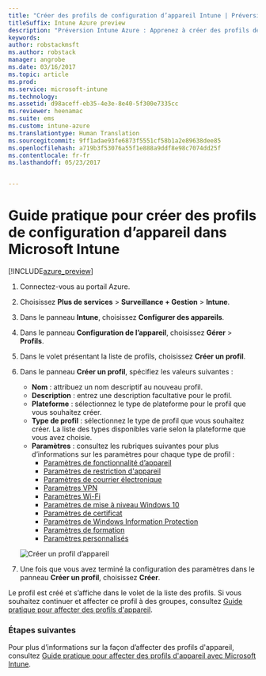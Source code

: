 ```yaml
---
title: "Créer des profils de configuration d’appareil Intune | Préversion Intune Azure"
titleSuffix: Intune Azure preview
description: "Préversion Intune Azure : Apprenez à créer des profils de configuration d’appareil Intune."
keywords: 
author: robstackmsft
ms.author: robstack
manager: angrobe
ms.date: 03/16/2017
ms.topic: article
ms.prod: 
ms.service: microsoft-intune
ms.technology: 
ms.assetid: d98aceff-eb35-4e3e-8e40-5f300e7335cc
ms.reviewer: heenamac
ms.suite: ems
ms.custom: intune-azure
ms.translationtype: Human Translation
ms.sourcegitcommit: 9ff1adae93fe6873f5551cf58b1a2e89638dee85
ms.openlocfilehash: a719b3f53076a55f1e888a9ddf8e98c7074dd25f
ms.contentlocale: fr-fr
ms.lasthandoff: 05/23/2017


---
```


# <a name="how-to-create-device-configuration-profiles-in-microsoft-intune"></a>Guide pratique pour créer des profils de configuration d’appareil dans Microsoft Intune

[!INCLUDE[azure_preview](./includes/azure_preview.md)]


1. Connectez-vous au portail Azure.
2. Choisissez **Plus de services** > **Surveillance + Gestion** > **Intune**.
3. Dans le panneau **Intune**, choisissez **Configurer des appareils**.
2. Dans le panneau **Configuration de l’appareil**, choisissez **Gérer** > **Profils**.
2. Dans le volet présentant la liste de profils, choisissez **Créer un profil**.
3. Dans le panneau **Créer un profil**, spécifiez les valeurs suivantes :
    - **Nom** : attribuez un nom descriptif au nouveau profil.
    - **Description** : entrez une description facultative pour le profil.
    - **Plateforme** : sélectionnez le type de plateforme pour le profil que vous souhaitez créer.
    - **Type de profil** : sélectionnez le type de profil que vous souhaitez créer. La liste des types disponibles varie selon la plateforme que vous avez choisie.
    - **Paramètres** : consultez les rubriques suivantes pour plus d’informations sur les paramètres pour chaque type de profil :
        -  [Paramètres de fonctionnalité d’appareil](device-features-configure.md)
        -  [Paramètres de restriction d'appareil](device-restrictions-configure.md)
        -  [Paramètres de courrier électronique](email-settings-configure.md)
        -  [Paramètres VPN](vpn-settings-configure.md)
        -  [Paramètres Wi-Fi](wi-fi-settings-configure.md)
        -  [Paramètres de mise à niveau Windows 10](edition-upgrade-configure-windows-10.md)
        -  [Paramètres de certificat](certificates-configure.md)
        -  [Paramètres de Windows Information Protection](windows-information-protection-configure.md)
        -  [Paramètres de formation](education-settings-configure.md)
        -  [Paramètres personnalisés](custom-settings-configure.md)

    ![Créer un profil d’appareil](./media/create-device-profile.png)
4. Une fois que vous avez terminé la configuration des paramètres dans le panneau **Créer un profil**, choisissez **Créer**.

Le profil est créé et s’affiche dans le volet de la liste des profils.
Si vous souhaitez continuer et affecter ce profil à des groupes, consultez [Guide pratique pour affecter des profils d'appareil](device-profile-assign.md).


### <a name="next-steps"></a>Étapes suivantes
Pour plus d’informations sur la façon d’affecter des profils d'appareil, consultez [Guide pratique pour affecter des profils d'appareil avec Microsoft Intune](device-profile-assign.md).

